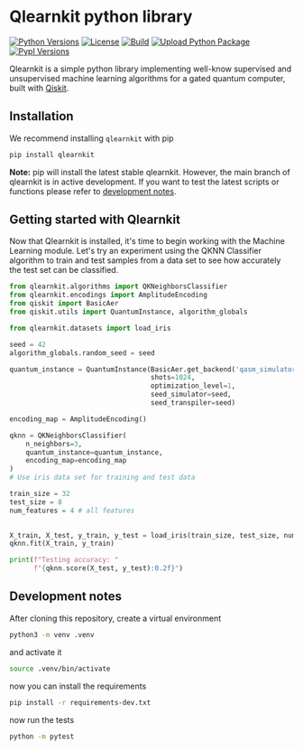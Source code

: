 # Qlearnkit python library

[![Python Versions](https://img.shields.io/badge/Python-3.7&nbsp;|&nbsp;3.8&nbsp;|&nbsp;3.9-blue.svg?style=flat&logo=python&logoColor=white)]()
[![License](https://img.shields.io/github/license/mspronesti/qlearnkit)](https://opensource.org/licenses/Apache-2.0)
[![Build](https://github.com/mspronesti/qlearnkit/actions/workflows/build-and-test.yml/badge.svg)]()
[![Upload Python Package](https://github.com/mspronesti/qlearnkit/workflows/Upload%20Python%20Package/badge.svg)](https://pypi.org/project/qlearnkit)
[![PypI Versions](https://img.shields.io/pypi/v/qlearnkit)](https://pypi.org/project/qlearnkit/#history)

Qlearnkit is a simple python library implementing well-know supervised and unsupervised machine learning algorithms for a gated quantum computer, built with [Qiskit](https://github.com/Qiskit/qiskit).

## Installation

We recommend installing `qlearnkit` with pip
```bash
pip install qlearnkit
```
**Note:** pip will install the latest stable qlearnkit. 
However, the main branch of qlearnkit is in active development. If you want to test the latest scripts or functions please refer to [development notes](#development-notes).

## Getting started with Qlearnkit

Now that Qlearnkit is installed, it's time to begin working with the Machine Learning module. 
Let's try an experiment using the QKNN Classifier algorithm to train and test samples from a 
data set to see how accurately the test set can be classified.

```python
from qlearnkit.algorithms import QKNeighborsClassifier
from qlearnkit.encodings import AmplitudeEncoding
from qiskit import BasicAer
from qiskit.utils import QuantumInstance, algorithm_globals

from qlearnkit.datasets import load_iris

seed = 42
algorithm_globals.random_seed = seed

quantum_instance = QuantumInstance(BasicAer.get_backend('qasm_simulator'),
                                   shots=1024,
                                   optimization_level=1,
                                   seed_simulator=seed,
                                   seed_transpiler=seed)

encoding_map = AmplitudeEncoding()

qknn = QKNeighborsClassifier(
    n_neighbors=3,
    quantum_instance=quantum_instance,
    encoding_map=encoding_map
)
# Use iris data set for training and test data

train_size = 32
test_size = 8
num_features = 4 # all features
 

X_train, X_test, y_train, y_test = load_iris(train_size, test_size, num_features)
qknn.fit(X_train, y_train)

print(f"Testing accuracy: "
      f"{qknn.score(X_test, y_test):0.2f}")
```

## Development notes

After cloning this repository, create a virtual environment

```bash
python3 -m venv .venv
```

and activate it

```bash
source .venv/bin/activate 
```

now you can install the requirements

```bash
pip install -r requirements-dev.txt
```

now run the tests

```bash
python -m pytest
```
